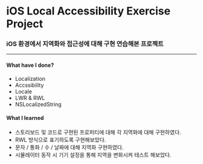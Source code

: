 # iOS Local Accessibility Exercise Project
### iOS 환경에서 지역화와 접근성에 대해 구현 연습해본 프로젝트
***
#### What have I done?
- Localization
- Accssibility
- Locale
- LWR & RWL
- NSLocalizedString

#### What I learned
- 스토리보드 및 코드로 구현된 프로퍼티에 대해 각 지역화에 대해 구현하였다.
- RWL 방식으로 표기하도록 구현해보았다.
- 문자 / 통화 / 수 / 날짜에 대해 지역화 구현하였다.
- 시뮬레이터 동작 시 기기 설정을 통해 지역을 변화시켜 테스트 해보았다.

